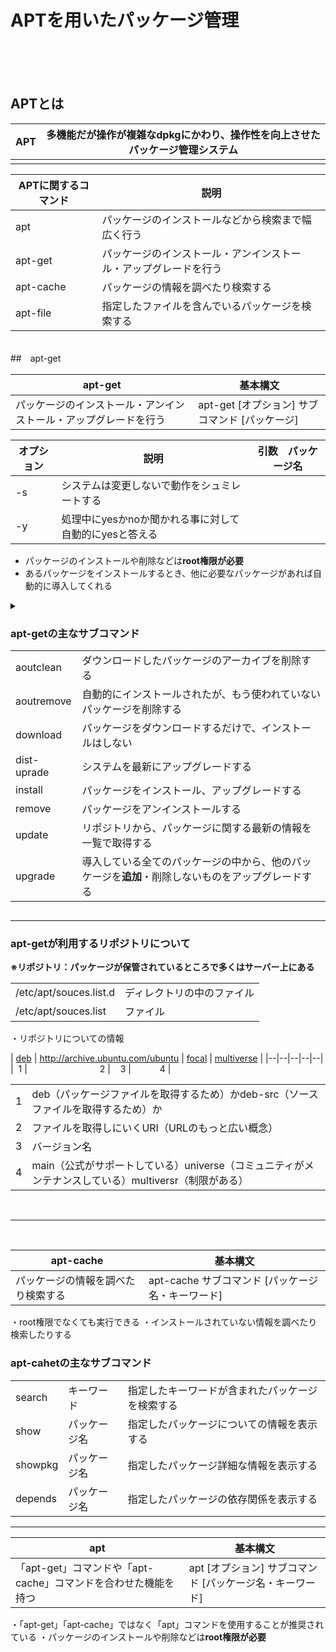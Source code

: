 # APTを用いたパッケージ管理
<br>
<br>
<br>

## APTとは
| APT | 多機能だが操作が複雑なdpkgにかわり、操作性を向上させたパッケージ管理システム |
|--|--|
|  |  |

| APTに関するコマンド | 説明 |
|--|--|
| apt | パッケージのインストールなどから検索まで幅広く行う |
| apt-get | パッケージのインストール・アンインストール・アップグレードを行う |
| apt-cache | パッケージの情報を調べたり検索する |
| apt-file | 指定したファイルを含んでいるパッケージを検索する |

<br>
##　apt-get
</summary>

| apt-get | 基本構文 |  
|--|--|
| パッケージのインストール・アンインストール・アップグレードを行う | apt-get [オプション] サブコマンド [パッケージ] |

| オプション | 説明 | 引数　パッケージ名 |
|--|--|--|
| -s | システムは変更しないで動作をシュミレートする |
| -y | 処理中にyesかnoか聞かれる事に対して自動的にyesと答える |
- パッケージのインストールや削除などは**root権限が必要**
 - あるパッケージをインストールするとき、他に必要なパッケージがあれば自動的に導入してくれる


<details>
<summary>
 
### apt-getの主なサブコマンド
 
|  |  | 
|--|--|
| aoutclean | ダウンロードしたパッケージのアーカイブを削除する |
| aoutremove | 自動的にインストールされたが、もう使われていないパッケージを削除する |
| download | パッケージをダウンロードするだけで、インストールはしない |
| dist-uprade | システムを最新にアップグレードする |
| install | パッケージをインストール、アップグレードする |
| remove | パッケージをアンインストールする |
| update | リポジトリから、パッケージに関する最新の情報を一覧で取得する |
| upgrade | 導入している全てのパッケージの中から、他のパッケージを**追加**・削除しないものをアップグレードする |

</details>

-------------------

### apt-getが利用するリポジトリについて
**※リポジトリ：パッケージが保管されているところで多くはサーバー上にある**

|  |  |
|--|--|
| /etc/apt/souces.list.d | ディレクトリの中のファイル |
| /etc/apt/souces.list | ファイル |

・リポジトリについての情報


| <u>deb</u> | <u>http://archive.ubuntu.com/ubuntu</u> | <u>focal</u> | <u>multiverse</u> |
|--|--|--|--|--|
| &nbsp;1 | &emsp;&emsp;&emsp;&emsp;&emsp;&emsp;&emsp;&emsp;2 | &nbsp;&nbsp;&nbsp;3 | &emsp;&emsp;&emsp;4 |  

|  |  |
|--|--|
| 1 | deb（パッケージファイルを取得するため）かdeb-src（ソースファイルを取得するため）か |
| 2 | ファイルを取得しにいくURI（URLのもっと広い概念） |
| 3 | バージョン名 |
| 4 | main（公式がサポートしている）universe（コミュニティがメンテナンスしている）multiversr（制限がある） |

<br>

---------------
<br>


| apt-cache | 基本構文 |
|--|--|
| パッケージの情報を調べたり検索する | apt-cache サブコマンド [パッケージ名・キーワード] |
・root権限でなくても実行できる
・インストールされていない情報を調べたり検索したりする

### apt-cahetの主なサブコマンド

|  |  |  |
|--|--|--|
| search | キーワード | 指定したキーワードが含まれたパッケージを検索する |
| show | パッケージ名 | 指定したパッケージについての情報を表示する |
| showpkg | パッケージ名 | 指定したパッケージ詳細な情報を表示する |
| depends | パッケージ名 | 指定したパッケージの依存関係を表示する |

----------------------------------

| apt | 基本構文 |
|--|--|
| 「apt-get」コマンドや「apt-cache」コマンドを合わせた機能を持つ | apt [オプション] サブコマンド [パッケージ名・キーワード] |
・「apt-get」「apt-cache」ではなく「apt」コマンドを使用することが推奨されている
・パッケージのインストールや削除などは**root権限が必要**

